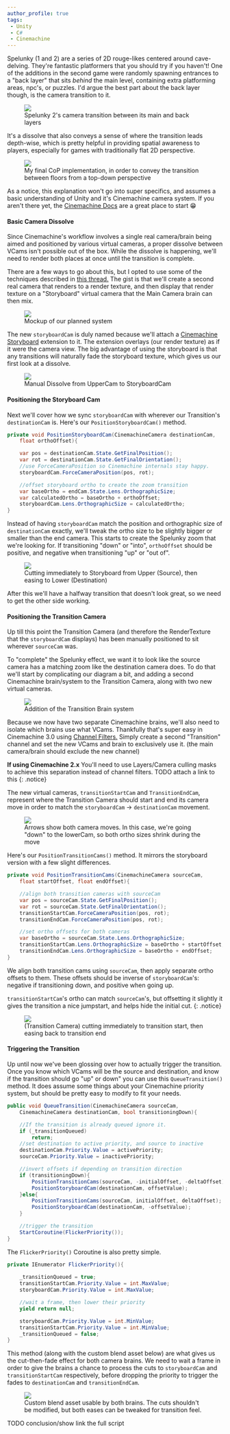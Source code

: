 ```yaml
---
author_profile: true
tags: 
 - Unity 
 - C#
 - Cinemachine
---
```


<!--TODO make this maybe smaller or italicied? I don't like how its talking about nothing here, it should be easy to gloss over-->
Spelunky (1 and 2) are a series of 2D rouge-likes centered around cave-delving. They're fantastic platformers that you should try if you haven't! One of the additions in the second game were randomly spawning entrances to a "back layer" that sits *behind* the main level, containing extra platforming areas, npc's, or puzzles. I'd argue the best part about the back layer though, is the camera transition to it.

<figure>
    <a href="/assets/files/SpelunkyCam/SpelunkyExampleComplete.gif"><img src="/assets/files/SpelunkyCam/SpelunkyExampleComplete.gif"></a>
    <figcaption>Spelunky 2's camera transition between its main and back layers</figcaption>
</figure>

It's a dissolve that also conveys a sense of where the transition leads depth-wise, which is pretty helpful in providing spatial awareness to players, especially for games with traditionally flat 2D perspective. 
<!--TODO I felt like that was why it would make a perfect transition between floors for Cop-->

<figure>
    <a href="/assets/files/SpelunkyCam/CopExampleComplete.gif"><img src="/assets/files/SpelunkyCam/CopExampleComplete.gif"></a>
    <figcaption>My final CoP implementation, in order to convey the transition between floors from a top-down perspective</figcaption>
</figure>

<!--How in depth am I going? Do I show the Components?-->
As a notice, this explanation won't go into super specifics, and assumes a basic understanding of Unity and it's Cinemachine camera system. If you aren't there yet, the [Cinemachine Docs](https://docs.unity3d.com/Packages/com.unity.cinemachine@3.0/manual/index.html) are a great place to start &#128513;

#### Basic Camera Dissolve

Since Cinemachine's workflow involves a single real camera/brain being aimed and positioned by various virtual cameras, a proper dissolve between VCams isn't possible out of the box. While the dissolve is happening, we'll need to render both places at once until the transition is complete.

There are a few ways to go about this, but I opted to use some of the techniques described in [this thread.](https://forum.unity.com/threads/is-it-possible-for-a-blend-to-interpolate-between-images-instead-of-position.541865/#post-3573211) The gist is that we'll create a second real camera that renders to a render texture, and then display that render texture on a "Storyboard" virtual camera that the Main Camera brain can then mix.

<figure>
    <img src="/assets/files/SpelunkyCam/InitialWhiteboardExample.png">
    <figcaption>Mockup of our planned system</figcaption>
</figure>

The new `storyboardCam` is duly named because we'll attach a [Cinemachine Storyboard](https://docs.unity3d.com/Packages/com.unity.cinemachine@3.0/manual/CinemachineStoryboard.html) extension to it. The extension overlays (our render texture) as if it were the camera view. The big advantage of using the storyboard is that any transitions will naturally fade the storyboard texture, which gives us our first look at a dissolve.

<figure>
    <a href="/assets/files/SpelunkyCam/SimpleDissolve.gif"><img src="/assets/files/SpelunkyCam/SimpleDissolve.gif"></a>
    <figcaption>Manual Dissolve from UpperCam to StoryboardCam </figcaption>
</figure>

#### Positioning the Storyboard Cam

Next we'll cover how we sync `storyboardCam` with wherever our Transition's `destinationCam` is. Here's our `PositionStoryboardCam()` method.

```cs
private void PositionStoryboardCam(CinemachineCamera destinationCam, 
    float orthoOffset){

    var pos = destinationCam.State.GetFinalPosition();
    var rot = destinationCam.State.GetFinalOrientation();
    //use ForceCameraPosition so Cinemachine internals stay happy.
    storyboardCam.ForceCameraPosition(pos, rot);

    //offset storyboard ortho to create the zoom transition
    var baseOrtho = endCam.State.Lens.OrthographicSize;
    var calculatedOrtho = baseOrtho + orthoOffset;
    storyboardCam.Lens.OrthographicSize = calculatedOrtho;
}
```
Instead of having `storyboardCam` match the position and orthographic size of `destinationCam` exactly, we'll tweak the ortho size to be slightly bigger or smaller than the end camera. This starts to create the Spelunky zoom that we're looking for. If transitioning "down" or "into", `orthoOffset` should be positive, and negative when transitioning "up" or "out of".

<figure>
    <a href="/assets/files/SpelunkyCam/HalfTransition.gif"><img src="/assets/files/SpelunkyCam/HalfTransition.gif"></a>
    <figcaption>Cutting immediately to Storyboard from Upper (Source), then easing to Lower (Destination)</figcaption>
</figure>

After this we'll have a halfway transition that doesn't look great, so we need to get the other side working. 

#### Positioning the Transition Camera
Up till this point the Transition Camera (and therefore the RenderTexture that the `storyboardCam` displays) has been manually positioned to sit wherever `sourceCam` was.

To "complete" the Spelunky effect, we want it to look like the source camera has a matching zoom like the destination camera does. To do that we'll start by complicating our diagram a bit, and adding a second Cinemachine brain/system to the Transition Camera, along with two new virtual cameras.

<figure>
    <img src="/assets/files/SpelunkyCam/ThirdWhiteboardExample.png">
    <figcaption>Addition of the Transition Brain system</figcaption>
</figure>

Because we now have two separate Cinemachine brains, we'll also need to isolate which brains use what VCams. Thankfully that's super easy in Cinemachine 3.0 using [Channel Filters.](https://docs.unity3d.com/Packages/com.unity.cinemachine@3.0/manual/CinemachineBrain.html?#:~:text=Channel%20Filter%3A%20Cinemachine%20Brain%20uses%20only%20those%20CinemachineCameras%20that%20output%20to%20Channels%20present%20in%20the%20Channel%20Mask.%20You%20can%20set%20up%20split%2Dscreen%20environments%20by%20using%20the%20Channel%20Mask%20to%20filter%20channels.) Simply create a second "Transition" channel and set the new VCams and brain to exclusively use it. (the main camera/brain should exclude the new channel)

**If using Cinemachine 2.x** You'll need to use Layers/Camera culling masks to achieve this separation instead of channel filters. TODO attach a link to this
{: .notice}

The new virtual cameras, `transitionStartCam` and `TransitionEndCam`, represent where the Transition Camera should start and end its camera move in order to match the `storyboardCam` -> `destinationCam` movement.

<figure>
    <img src="/assets/files/SpelunkyCam/ViewportExample.png">
    <figcaption>Arrows show both camera moves. In this case, we're going "down" to the lowerCam, so both ortho sizes shrink during the move</figcaption>
</figure>

Here's our `PositionTransitionCams()` method. It mirrors the storyboard version with a few slight differences.

```cs
private void PositionTransitionCams(CinemachineCamera sourceCam, 
    float startOffset, float endOffset){

    //align both transition cameras with sourceCam
    var pos = sourceCam.State.GetFinalPosition();
    var rot = sourceCam.State.GetFinalOrientation();
    transitionStartCam.ForceCameraPosition(pos, rot);
    transitionEndCam.ForceCameraPosition(pos, rot);

    //set ortho offsets for both cameras
    var baseOrtho = sourceCam.State.Lens.OrthographicSize;
    transitionStartCam.Lens.OrthographicSize = baseOrtho + startOffset;
    transitionEndCam.Lens.OrthographicSize = baseOrtho + endOffset;
}
```
We align both transition cams using `sourceCam`, then apply separate ortho offsets to them. These offsets should be inverse of `storyboardCam`'s: negative if transitioning down, and positive when going up.

`transitionStartCam`'s ortho can match `sourceCam`'s, but offsetting it slightly it gives the transition a nice jumpstart, and helps hide the initial cut.
{: .notice}

<figure>
    <a href="/assets/files/SpelunkyCam/FullTransition.gif"><img src="/assets/files/SpelunkyCam/FullTransition.gif"></a>
    <figcaption>(Transition Camera) cutting immediately to transition start, then easing back to transition end</figcaption>
</figure>

#### Triggering the Transition
Up until now we've been glossing over how to actually trigger the transition. 
Once you know which VCams will be the source and destination, and know if the transition should go "up" or down" you can use this `QueueTransition()` method. It does assume some things about your Cinemachine priority system, but should be pretty easy to modify to fit your needs.

```cs
public void QueueTransition(CinemachineCamera sourceCam, 
    CinemachineCamera destinationCam, bool transitioningDown){

    //If the transition is already queued ignore it.
    if (_transitionQueued)
        return;
    //set destination to active priority, and source to inactive
    destinationCam.Priority.Value = activePriority;
    sourceCam.Priority.Value = inactivePriority;

    //invert offsets if depending on transition direction
    if (transitioningDown){
        PositionTransitionCams(sourceCam, -initialOffset, -deltaOffset);
        PositionStoryboardCam(destinationCam, offsetValue);
    }else{
        PositionTransitionCams(sourceCam, initialOffset, deltaOffset);
        PositionStoryboardCam(destinationCam, -offsetValue);
    }

    //trigger the transition
    StartCoroutine(FlickerPriority());
}
```
The `FlickerPriority()` Coroutine is also pretty simple.

```cs
private IEnumerator FlickerPriority(){
    
    _transitionQueued = true;
    transitionStartCam.Priority.Value = int.MaxValue;
    storyboardCam.Priority.Value = int.MaxValue;

    //wait a frame, then lower their priority
    yield return null;

    storyboardCam.Priority.Value = int.MinValue;
    transitionStartCam.Priority.Value = int.MinValue;
    _transitionQueued = false;
}
```
This method (along with the custom blend asset below) are what gives us the cut-then-fade effect for both camera brains.
We need to wait a frame in order to give the brains a chance to process the cuts to `storyboardCam` and `transitionStartCam` respectively, before dropping the priority to trigger the fades to `destinationCam` and `transitionEndCam`.

<figure>
    <img src="/assets/files/SpelunkyCam/CustomBlends.png">
    <figcaption>Custom blend asset usable by both brains. The cuts shouldn't be modified, but both eases can be tweaked for transition feel. </figcaption>
</figure>

TODO conclusion/show link the full script
<!--Okay so for real cold approach the babe-->